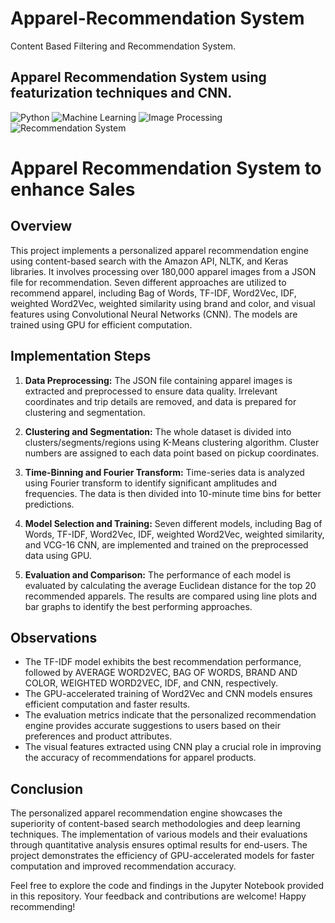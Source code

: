 # Apparel-Recommendation System

Content Based Filtering and Recommendation System.

## Apparel Recommendation System using featurization techniques and CNN.

![Python](https://img.shields.io/badge/Python-3.7%2B-brightgreen.svg) ![Machine Learning](https://img.shields.io/badge/Machine_Learning-Deep_Learning-blue.svg) ![Image Processing](https://img.shields.io/badge/Image_Processing-NLP-orange.svg) ![Recommendation System](https://img.shields.io/badge/Recommendation_System-Content_Based_Filtering-yellow.svg)

# Apparel Recommendation System to enhance Sales

## Overview

This project implements a personalized apparel recommendation engine using content-based search with the Amazon API, NLTK, and Keras libraries. It involves processing over 180,000 apparel images from a JSON file for recommendation. Seven different approaches are utilized to recommend apparel, including Bag of Words, TF-IDF, Word2Vec, IDF, weighted Word2Vec, weighted similarity using brand and color, and visual features using Convolutional Neural Networks (CNN). The models are trained using GPU for efficient computation.

## Implementation Steps

1. <b>Data Preprocessing:</b> The JSON file containing apparel images is extracted and preprocessed to ensure data quality. Irrelevant coordinates and trip details are removed, and data is prepared for clustering and segmentation.

2. <b>Clustering and Segmentation:</b> The whole dataset is divided into clusters/segments/regions using K-Means clustering algorithm. Cluster numbers are assigned to each data point based on pickup coordinates.

3. <b>Time-Binning and Fourier Transform:</b> Time-series data is analyzed using Fourier transform to identify significant amplitudes and frequencies. The data is then divided into 10-minute time bins for better predictions.

4. <b>Model Selection and Training:</b> Seven different models, including Bag of Words, TF-IDF, Word2Vec, IDF, weighted Word2Vec, weighted similarity, and VCG-16 CNN, are implemented and trained on the preprocessed data using GPU.

5. <b>Evaluation and Comparison:</b> The performance of each model is evaluated by calculating the average Euclidean distance for the top 20 recommended apparels. The results are compared using line plots and bar graphs to identify the best performing approaches.

## Observations

- The TF-IDF model exhibits the best recommendation performance, followed by AVERAGE WORD2VEC, BAG OF WORDS, BRAND AND COLOR, WEIGHTED WORD2VEC, IDF, and CNN, respectively.
- The GPU-accelerated training of Word2Vec and CNN models ensures efficient computation and faster results.
- The evaluation metrics indicate that the personalized recommendation engine provides accurate suggestions to users based on their preferences and product attributes.
- The visual features extracted using CNN play a crucial role in improving the accuracy of recommendations for apparel products.

## Conclusion

The personalized apparel recommendation engine showcases the superiority of content-based search methodologies and deep learning techniques. The implementation of various models and their evaluations through quantitative analysis ensures optimal results for end-users. The project demonstrates the efficiency of GPU-accelerated models for faster computation and improved recommendation accuracy.

Feel free to explore the code and findings in the Jupyter Notebook provided in this repository. Your feedback and contributions are welcome! Happy recommending!
